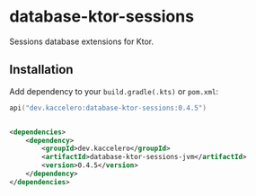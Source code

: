 # database-ktor-sessions

Sessions database extensions for Ktor.

## Installation

Add dependency to your `build.gradle(.kts)` or `pom.xml`:

```kotlin
api("dev.kaccelero:database-ktor-sessions:0.4.5")
```

```xml

<dependencies>
    <dependency>
        <groupId>dev.kaccelero</groupId>
        <artifactId>database-ktor-sessions-jvm</artifactId>
        <version>0.4.5</version>
    </dependency>
</dependencies>
```
